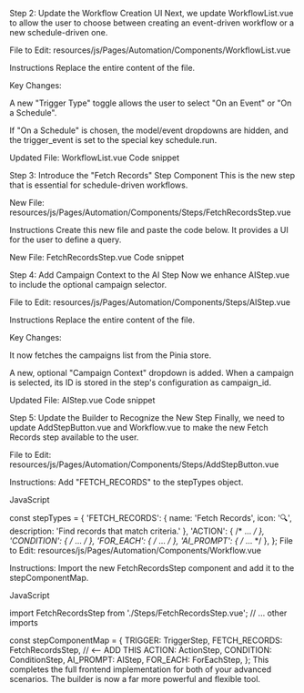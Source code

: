 Step 2: Update the Workflow Creation UI
Next, we update WorkflowList.vue to allow the user to choose between creating an event-driven workflow or a new schedule-driven one.

File to Edit: resources/js/Pages/Automation/Components/WorkflowList.vue

Instructions
Replace the entire content of the file.

Key Changes:

A new "Trigger Type" toggle allows the user to select "On an Event" or "On a Schedule".

If "On a Schedule" is chosen, the model/event dropdowns are hidden, and the trigger_event is set to the special key schedule.run.

Updated File: WorkflowList.vue
Code snippet

<script setup>
import { computed, onMounted, ref, watch } from 'vue';
import { useWorkflowStore } from '../Store/workflowStore';
import { Loader2, Plus } from 'lucide-vue-next';
import SelectDropdown from '@/Components/SelectDropdown.vue';
import { Link } from '@inertiajs/vue3';
import { confirmPrompt } from '@/Utils/notification.js';

const store = useWorkflowStore();
const workflows = computed(() => store.workflows);

const openWorkflow = (workflow) => {
    store.fetchWorkflow(workflow.id);
};

// --- Create New Workflow Form Logic ---
const showCreateForm = ref(false);
const triggerType = ref('event'); // 'event' or 'schedule'
const newWorkflowForm = ref({
    name: '',
    trigger_event: '',
    description: '',
    is_active: true,
});

const selectedModel = ref(null);
const selectedEvent = ref(null);

const models = computed(() => store.automationSchema || []);
const availableEvents = computed(() => {
    if (!selectedModel.value) return [];
    const modelSchema = models.value.find(m => m.name === selectedModel.value);
    return modelSchema ? modelSchema.events : [];
});

watch(selectedModel, () => {
    selectedEvent.value = null;
});

onMounted(() => {
    if (!store.automationSchema.length) {
        store.fetchAutomationSchema();
    }
});

const computedTriggerEvent = computed(() => {
    const m = selectedModel.value ? String(selectedModel.value).toLowerCase() : '';
    const e = selectedEvent.value ? String(selectedEvent.value).toLowerCase() : '';
    return m && e ? `${m}.${e}` : '';
});

const handleCreateWorkflow = async () => {
    let trigger;
    if (triggerType.value === 'schedule') {
        trigger = 'schedule.run'; // Special key for scheduled workflows
    } else {
        trigger = computedTriggerEvent.value;
    }

    if (!newWorkflowForm.value.name || !trigger) {
        store.showAlert('Missing information', 'Name and Trigger are required.');
        return;
    }
    
    newWorkflowForm.value.trigger_event = trigger;
    
    try {
        const newWorkflow = await store.createWorkflow(newWorkflowForm.value);
        if (newWorkflow && newWorkflow.id) {
            await store.fetchWorkflow(newWorkflow.id);
            showCreateForm.value = false;
            resetForm();
        }
    } catch (error) {
        console.error("Failed to create workflow:", error);
        store.showAlert('Create failed', 'Could not create workflow.');
    }
};

const resetForm = () => {
    newWorkflowForm.value = { name: '', trigger_event: '', description: '', is_active: true };
    selectedModel.value = null;
    selectedEvent.value = null;
    triggerType.value = 'event';
};

// ... (handleToggleActive and handleDeleteWorkflow are unchanged)
</script>

<template>
    <div class="h-full flex flex-col">
        <!-- Header -->
        <div class="p-3 border-b border-gray-200 flex items-center justify-between">
            <h2 class="text-sm font-semibold text-gray-800">Workflows</h2>
            <button @click="showCreateForm = !showCreateForm" class="p-1.5 rounded-md text-gray-500 hover:bg-gray-100">
                <Plus class="w-4 h-4" />
            </button>
        </div>

        <!-- Create New Workflow Form -->
        <div v-if="showCreateForm" class="p-3 border-b border-gray-200 bg-gray-50 space-y-3">
            <div>
                <label class="text-xs font-medium text-gray-600">Name</label>
                <input v-model="newWorkflowForm.name" type="text" class="mt-1 w-full border rounded px-2 py-1 text-sm" placeholder="e.g. New Lead Outreach">
            </div>

            <div>
                <label class="text-xs font-medium text-gray-600">Trigger Type</label>
                <div class="flex items-center gap-2 mt-1 rounded-md bg-gray-200 p-1">
                    <button @click="triggerType = 'event'" :class="{'bg-white shadow': triggerType === 'event', 'text-gray-600': triggerType !== 'event'}" class="w-1/2 text-center text-xs py-1 rounded-md transition-colors">On an Event</button>
                    <button @click="triggerType = 'schedule'" :class="{'bg-white shadow': triggerType === 'schedule', 'text-gray-600': triggerType !== 'schedule'}" class="w-1/2 text-center text-xs py-1 rounded-md transition-colors">On a Schedule</button>
                </div>
            </div>
            
            <div v-if="triggerType === 'event'">
                <label class="text-xs font-medium text-gray-600">When...</label>
                <div class="flex items-center gap-2 mt-1">
                    <SelectDropdown v-model="selectedModel" :options="models" valueKey="name" labelKey="name" placeholder="Select a Model..." class="w-1/2"/>
                    <SelectDropdown v-model="selectedEvent" :options="availableEvents" valueKey="value" labelKey="label" placeholder="Select an Event..." class="w-1/2" :disabled="!selectedModel"/>
                </div>
            </div>
            <div v-else class="text-xs text-gray-600 p-2 bg-blue-50 rounded-md border border-blue-200">
                This workflow must be attached to a Schedule to run. Its first step should be "Fetch Records".
            </div>

             <div>
                <label class="text-xs font-medium text-gray-600">Description</label>
                <textarea v-model="newWorkflowForm.description" rows="2" class="mt-1 w-full border rounded px-2 py-1 text-sm"></textarea>
            </div>

            <div class="flex items-center justify-end gap-2">
                <button @click="handleCreateWorkflow" class="px-3 py-1 text-xs rounded-md bg-blue-600 text-white hover:bg-blue-700">Create</button>
                <button @click="showCreateForm = false" class="px-3 py-1 text-xs rounded-md border text-gray-600 hover:bg-gray-100">Cancel</button>
            </div>
        </div>

        <!-- Workflow List -->
        <div class="flex-1 overflow-y-auto">
            <!-- ... (template for the list is unchanged) ... -->
        </div>
    </div>
</template>
Step 3: Introduce the "Fetch Records" Step Component
This is the new step that is essential for schedule-driven workflows.

New File: resources/js/Pages/Automation/Components/Steps/FetchRecordsStep.vue

Instructions
Create this new file and paste the code below. It provides a UI for the user to define a query.

New File: FetchRecordsStep.vue
Code snippet

<script setup>
import { computed } from 'vue';
import { useWorkflowStore } from '../../Store/workflowStore';
import StepCard from './StepCard.vue';
import { PlusIcon, TrashIcon } from 'lucide-vue-next';

const props = defineProps({ step: Object, allStepsBefore: Array });
const emit = defineEmits(['update:step', 'delete']);
const store = useWorkflowStore();
const automationSchema = computed(() => store.automationSchema || []);

const config = computed({
    get: () => props.step.step_config || { conditions: [] },
    set: (newConfig) => emit('update:step', { ...props.step, step_config: newConfig }),
});

const availableModels = computed(() => automationSchema.value.map(m => m.name));

const columnsForSelectedModel = computed(() => {
    if (!config.value.model) return [];
    const model = automationSchema.value.find(m => m.name === config.value.model);
    return model ? model.columns.map(col => typeof col === 'string' ? col : col.name) : [];
});

function addCondition() {
    const newConditions = [...(config.value.conditions || []), { column: '', operator: 'is', value: '' }];
    config.value = { ...config.value, conditions: newConditions };
}

function removeCondition(index) {
    const newConditions = (config.value.conditions || []).filter((_, i) => i !== index);
    config.value = { ...config.value, conditions: newConditions };
}

function updateCondition(index, key, value) {
    const newConditions = [...(config.value.conditions || [])];
    newConditions[index] = { ...newConditions[index], [key]: value };
    config.value = { ...config.value, conditions: newConditions };
}
</script>

<template>
    <StepCard icon="🔍" title="Fetch Records" :onDelete="() => emit('delete')">
        <div class="space-y-3">
            <div>
                <label class="block text-xs font-medium text-gray-600 mb-1">Find all records from</label>
                <select :value="config.model || ''" @change="config = { ...config, model: $event.target.value, conditions: [] }" class="w-full p-2 border rounded-md text-sm">
                    <option value="" disabled>Select model...</option>
                    <option v-for="model in availableModels" :key="model" :value="model">{{ model }}</option>
                </select>
            </div>
            <div v-if="config.model">
                <div class="flex items-center justify-between mb-2">
                    <label class="text-xs font-medium text-gray-600">Where conditions match</label>
                    <button @click="addCondition" class="flex items-center gap-1 px-2 py-1 text-xs rounded-md bg-gray-100 hover:bg-gray-200"><PlusIcon class="h-3 w-3" /> Add</button>
                </div>
                <div class="space-y-2">
                    <div v-for="(cond, index) in config.conditions" :key="index" class="p-2 border rounded-md bg-gray-50/50 grid grid-cols-3 gap-2 items-center">
                        <select :value="cond.column" @change="updateCondition(index, 'column', $event.target.value)" class="w-full p-2 border rounded-md text-sm">
                            <option value="">Field...</option>
                            <option v-for="col in columnsForSelectedModel" :key="col" :value="col">{{ col }}</option>
                        </select>
                        <select :value="cond.operator" @change="updateCondition(index, 'operator', $event.target.value)" class="w-full p-2 border rounded-md text-sm">
                            <option>is</option>
                            <option>is not</option>
                            <option>contains</option>
                        </select>
                        <div class="flex items-center">
                           <input type="text" :value="cond.value" @input="updateCondition(index, 'value', $event.target.value)" placeholder="Value" class="w-full border rounded px-2 py-2 text-sm" />
                           <button @click="removeCondition(index)" class="p-1 text-gray-400 hover:text-red-500"><TrashIcon class="w-4 h-4" /></button>
                        </div>
                    </div>
                </div>
            </div>
        </div>
    </StepCard>
</template>
Step 4: Add Campaign Context to the AI Step
Now we enhance AIStep.vue to include the optional campaign selector.

File to Edit: resources/js/Pages/Automation/Components/Steps/AIStep.vue

Instructions
Replace the entire content of the file.

Key Changes:

It now fetches the campaigns list from the Pinia store.

A new, optional "Campaign Context" dropdown is added. When a campaign is selected, its ID is stored in the step's configuration as campaign_id.

Updated File: AIStep.vue
Code snippet

<script setup>
import { computed } from 'vue';
import { useWorkflowStore } from '../../Store/workflowStore';
import StepCard from './StepCard.vue';
import { PlusIcon, XCircleIcon, TrashIcon } from 'lucide-vue-next';

// ... (props, emits, other computed properties are the same) ...
const store = useWorkflowStore();
const campaigns = computed(() => store.campaigns || []);
const aiConfig = computed({ /* ... */ });

// ... (all handler functions are the same) ...
</script>

<template>
    <StepCard icon="🧠" title="Analyze with AI" :onDelete="() => emit('delete')">
        <!-- System Prompt and Data to Analyze sections are unchanged -->
        <div>...</div>
        <div class="space-y-2">...</div>

        <!-- NEW: Campaign Context Selector -->
        <div class="border-t pt-3 mt-3">
            <label class="block text-sm font-medium text-gray-700">Campaign Context (Optional)</label>
            <select 
                :value="aiConfig.campaign_id || ''" 
                @change="handleConfigChange('campaign_id', $event.target.value)"
                class="w-full p-2 mt-1 border rounded-md text-sm"
            >
                <option value="">None</option>
                <option v-for="campaign in campaigns" :key="campaign.id" :value="campaign.id">
                    {{ campaign.name }}
                </option>
            </select>
            <p class="text-xs text-gray-500 mt-1">
                Data from the selected campaign will be available to the AI.
            </p>
        </div>
        
        <!-- Define AI Response Structure section is unchanged -->
        <div class="space-y-2">...</div>
    </StepCard>
</template>
Step 5: Update the Builder to Recognize the New Step
Finally, we need to update AddStepButton.vue and Workflow.vue to make the new Fetch Records step available to the user.

File to Edit: resources/js/Pages/Automation/Components/Steps/AddStepButton.vue

Instructions:
Add "FETCH_RECORDS" to the stepTypes object.

JavaScript

const stepTypes = {
'FETCH_RECORDS': { name: 'Fetch Records', icon: '🔍', description: 'Find records that match criteria.' },
'ACTION': { /* ... */ },
'CONDITION': { /* ... */ },
'FOR_EACH': { /* ... */ },
'AI_PROMPT': { /* ... */ },
};
File to Edit: resources/js/Pages/Automation/Components/Workflow.vue

Instructions:
Import the new FetchRecordsStep component and add it to the stepComponentMap.

JavaScript

import FetchRecordsStep from './Steps/FetchRecordsStep.vue';
// ... other imports

const stepComponentMap = {
TRIGGER: TriggerStep,
FETCH_RECORDS: FetchRecordsStep, // <-- ADD THIS
ACTION: ActionStep,
CONDITION: ConditionStep,
AI_PROMPT: AIStep,
FOR_EACH: ForEachStep,
};
This completes the full frontend implementation for both of your advanced scenarios. The builder is now a far more powerful and flexible tool.
